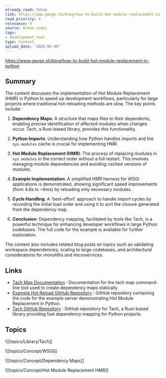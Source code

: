 ```yaml
---
already_read: false
link: https://www.gauge.sh/blog/how-to-build-hot-module-replacement-in-python
read_priority: 4
relevance: 0
source: Arman codes
tags:
- Development_tool
type: Content
upload_date: '2025-05-09'
---
```


https://www.gauge.sh/blog/how-to-build-hot-module-replacement-in-python
## Summary

The content discusses the implementation of Hot Module Replacement (HMR) in Python to speed up development workflows, particularly for large projects where traditional hot-reloading methods are slow. The key points include:

1. **Dependency Maps**: A structure that maps files to their dependents, enabling precise identification of affected modules when changes occur. Tach, a Rust-based library, provides this functionality.

2. **Python Imports**: Understanding how Python handles imports and the `sys.modules` cache is crucial for implementing HMR.

3. **Hot Module Replacement (HMR)**: The process of replacing modules in `sys.modules` in the correct order without a full restart. This involves managing module dependencies and avoiding cached versions of modules.

4. **Example Implementation**: A simplified HMR harness for WSGI applications is demonstrated, showing significant speed improvements (from 4.8s to ~6ms) by reloading only necessary modules.

5. **Cycle Handling**: A 'best-effort' approach to handle import cycles by recording the initial load order and using it to sort the closure generated from the dependency map.

6. **Conclusion**: Dependency mapping, facilitated by tools like Tach, is a powerful technique for enhancing developer workflows in large Python codebases. The full code for the example is available for further exploration.

The content also includes related blog posts on topics such as validating workspace dependencies, scaling to large codebases, and architectural considerations for monoliths and microservices.
## Links

- [Tach Map Documentation](https://docs.gauge.sh/usage/commands#tach-map) : Documentation for the tach map command-line tool used to create dependency maps statically.
- [Example Hot Reload GitHub Repository](https://github.com/gauge-sh/example-hot-reload) : GitHub repository containing the code for the example server demonstrating Hot Module Replacement in Python.
- [Tach GitHub Repository](https://github.com/gauge-sh/tach) : GitHub repository for Tach, a Rust-based library providing fast dependency mapping for Python projects.

## Topics

![[topics/Library/Tach]]

![[topics/Concept/WSGI]]

![[topics/Concept/Dependency Maps]]

![[topics/Concept/Hot Module Replacement HMR]]